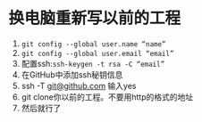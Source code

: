 # 换电脑重新写以前的工程
1. `git config --global user.name “name”`
2. `git config --global user.email “email”`
3. 配置ssh:`ssh-keygen -t rsa -C “email”`
4. 在GitHub中添加ssh秘钥信息
5. ssh -T git@github.com 输入yes
6. git clone你以前的工程。不要用http的格式的地址
7. 然后就行了